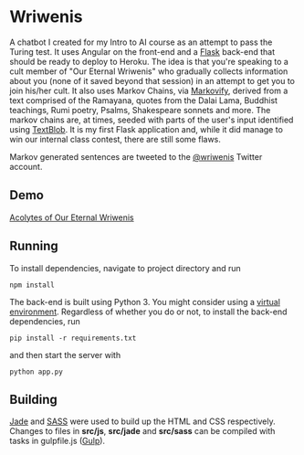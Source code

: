 Wriwenis
=======
A chatbot I created for my Intro to AI course as an attempt to pass the Turing test. It uses Angular on the front-end and a [Flask](http://flask.pocoo.org/) back-end that should be ready to deploy to Heroku. The idea is that you're speaking to a cult member of "Our Eternal Wriwenis" who gradually collects information about you (none of it saved beyond that session) in an attempt to get you to join his/her cult. It also uses Markov Chains, via [Markovify](https://github.com/jsvine/markovify), derived from a text comprised of the Ramayana, quotes from the Dalai Lama, Buddhist teachings, Rumi poetry, Psalms, Shakespeare sonnets and more. The markov chains are, at times, seeded with parts of the user's input identified using [TextBlob](https://textblob.readthedocs.io/en/dev/). It is my first Flask application and, while it did manage to win our internal class contest, there are still some flaws.

Markov generated sentences are tweeted to the [@wriwenis](https://twitter.com/wriwenis) Twitter account.

Demo
----
[Acolytes of Our Eternal Wriwenis](https://torrankahleck.com/wriwenis/#/home/)

Running
--------
To install dependencies, navigate to project directory and run
```
npm install
```

The back-end is built using Python 3. You might consider using a [virtual environment](http://docs.python-guide.org/en/latest/dev/virtualenvs/). Regardless of whether you do or not, to install the back-end dependencies, run
```
pip install -r requirements.txt
```
and then start the server with
```
python app.py
```

Building
--------
[Jade](https://www.npmjs.com/package/jade) and [SASS](http://sass-lang.com/) were used to build up the HTML and CSS respectively. Changes to files in __src/js__, __src/jade__ and __src/sass__ can be compiled with tasks in gulpfile.js ([Gulp](http://gulpjs.com/)).
